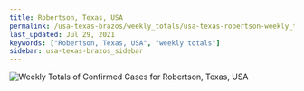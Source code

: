 ```yaml
---
title: Robertson, Texas, USA
permalink: /usa-texas-brazos/weekly_totals/usa-texas-robertson-weekly_totals.html
last_updated: Jul 29, 2021
keywords: ["Robertson, Texas, USA", "weekly totals"]
sidebar: usa-texas-brazos_sidebar
---
```


![Weekly Totals of Confirmed Cases for Robertson, Texas, USA](/covid_tracker/images/graphs/usa-texas-robertson-weekly_totals_graph.png)

